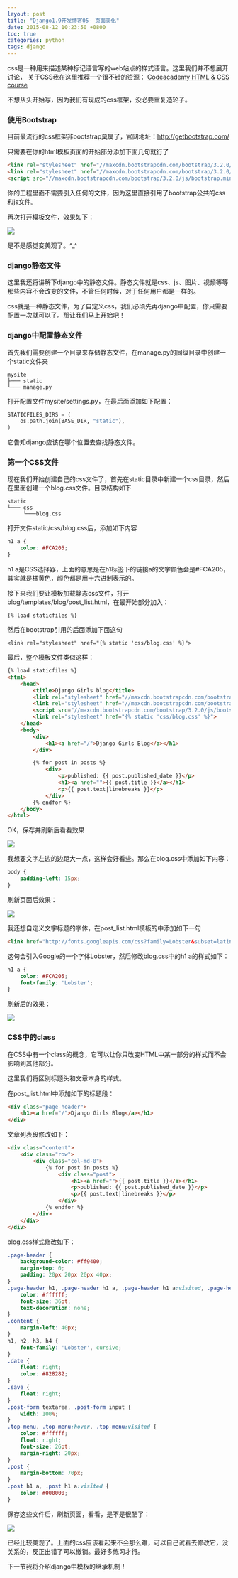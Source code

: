 ```yaml
---
layout: post
title: "Django1.9开发博客05- 页面美化"
date: 2015-08-12 10:23:50 +0800
toc: true
categories: python
tags: django
---
```


css是一种用来描述某种标记语言写的web站点的样式语言。这里我们并不想展开讨论，
关于CSS我在这里推荐一个很不错的资源： [Codeacademy HTML & CSS course][]

不想从头开始写，因为我们有现成的css框架，没必要重复造轮子。<!--more-->

### 使用Bootstrap
目前最流行的css框架非bootstrap莫属了，官网地址：<http://getbootstrap.com/>

只需要在你的html模板页面的开始部分添加下面几句就行了

``` html
<link rel="stylesheet" href="//maxcdn.bootstrapcdn.com/bootstrap/3.2.0/css/bootstrap.min.css">
<link rel="stylesheet" href="//maxcdn.bootstrapcdn.com/bootstrap/3.2.0/css/bootstrap-theme.min.css">
<script src="//maxcdn.bootstrapcdn.com/bootstrap/3.2.0/js/bootstrap.min.js"></script>
```

你的工程里面不需要引入任何的文件，因为这里直接引用了bootstrap公共的css和js文件。

再次打开模板文件，效果如下：

![](https://xnstatic-1253397658.file.myqcloud.com/dj011.jpg)

是不是感觉变美观了。^_^

### django静态文件
这里我还将讲解下django中的静态文件。静态文件就是css、js、图片、视频等等那些内容不会改变的文件，不管任何时候，对于任何用户都是一样的。

css就是一种静态文件，为了自定义css，我们必须先再django中配置，你只需要配置一次就可以了。那让我们马上开始吧！

### django中配置静态文件
首先我们需要创建一个目录来存储静态文件，在manage.py的同级目录中创建一个static文件夹
```
mysite
├─── static
└─── manage.py
```

打开配置文件mysite/settings.py，在最后面添加如下配置：

``` python
STATICFILES_DIRS = (
    os.path.join(BASE_DIR, "static"),
)
```
它告知django应该在哪个位置去查找静态文件。

### 第一个CSS文件
现在我们开始创建自己的css文件了，首先在static目录中新建一个css目录，然后在里面创建一个blog.css文件。目录结构如下
```
static
└─── css
     └───blog.css
```

打开文件static/css/blog.css后，添加如下内容

``` css
h1 a {
    color: #FCA205;
}
```
h1 a是CSS选择器，上面的意思是在h1标签下的链接a的文字颜色会是#FCA205，其实就是橘黄色，颜色都是用十六进制表示的。

接下来我们要让模板加载静态css文件，打开blog/templates/blog/post_list.html，在最开始部分加入：
```
{% load staticfiles %}
```

然后在bootstrap引用的后面添加下面这句
```
<link rel="stylesheet" href="{% static 'css/blog.css' %}">
```
最后，整个模板文件类似这样：
``` html
{% load staticfiles %}
<html>
    <head>
        <title>Django Girls blog</title>
        <link rel="stylesheet" href="//maxcdn.bootstrapcdn.com/bootstrap/3.2.0/css/bootstrap.min.css">
        <link rel="stylesheet" href="//maxcdn.bootstrapcdn.com/bootstrap/3.2.0/css/bootstrap-theme.min.css">
        <script src="//maxcdn.bootstrapcdn.com/bootstrap/3.2.0/js/bootstrap.min.js"></script>
        <link rel="stylesheet" href="{% static 'css/blog.css' %}">
    </head>
    <body>
        <div>
            <h1><a href="/">Django Girls Blog</a></h1>
        </div>

        {% for post in posts %}
            <div>
                <p>published: {{ post.published_date }}</p>
                <h1><a href="">{{ post.title }}</a></h1>
                <p>{{ post.text|linebreaks }}</p>
            </div>
        {% endfor %}
    </body>
</html>
```

OK，保存并刷新后看看效果

![](https://xnstatic-1253397658.file.myqcloud.com/dj012.jpg)

我想要文字左边的边距大一点，这样会好看些。那么在blog.css中添加如下内容：

``` css
body {
    padding-left: 15px;
}
```
刷新页面后效果：

![](https://xnstatic-1253397658.file.myqcloud.com/dj013.jpg)

我还想自定义文字标题的字体，在post_list.html模板的中添加如下一句

``` html
<link href="http://fonts.googleapis.com/css?family=Lobster&subset=latin,latin-ext" rel="stylesheet" type="text/css">
```
这句会引入Google的一个字体Lobster，然后修改blog.css中的h1 a的样式如下：

``` css
h1 a {
    color: #FCA205;
    font-family: 'Lobster';
}
```
刷新后的效果：

![](https://xnstatic-1253397658.file.myqcloud.com/dj014.jpg)

### CSS中的class
在CSS中有一个class的概念，它可以让你只改变HTML中某一部分的样式而不会影响到其他部分。

这里我们将区别标题头和文章本身的样式。

在post_list.html中添加如下的标题段：

``` html
<div class="page-header">
    <h1><a href="/">Django Girls Blog</a></h1>
</div>
```
文章列表段修改如下：
``` html
<div class="content">
    <div class="row">
        <div class="col-md-8">
            {% for post in posts %}
                <div class="post">
                    <h1><a href="">{{ post.title }}</a></h1>
                    <p>published: {{ post.published_date }}</p>
                    <p>{{ post.text|linebreaks }}</p>
                </div>
            {% endfor %}
        </div>
    </div>
</div>
```

blog.css样式修改如下：
``` css
.page-header {
    background-color: #ff9400;
    margin-top: 0;
    padding: 20px 20px 20px 40px;
}
.page-header h1, .page-header h1 a, .page-header h1 a:visited, .page-header h1 a:active {
    color: #ffffff;
    font-size: 36pt;
    text-decoration: none;
}
.content {
    margin-left: 40px;
}
h1, h2, h3, h4 {
    font-family: 'Lobster', cursive;
}
.date {
    float: right;
    color: #828282;
}
.save {
    float: right;
}
.post-form textarea, .post-form input {
    width: 100%;
}
.top-menu, .top-menu:hover, .top-menu:visited {
    color: #ffffff;
    float: right;
    font-size: 26pt;
    margin-right: 20px;
}
.post {
    margin-bottom: 70px;
}
.post h1 a, .post h1 a:visited {
    color: #000000;
}
```
保存这些文件后，刷新页面，看看，是不是很酷了：

![](https://xnstatic-1253397658.file.myqcloud.com/dj015.jpg)

已经比较美观了。上面的css应该看起来不会那么难，可以自己试着去修改它，没关系的，反正出错了可以撤销。最好多练习才行。

下一节我将介绍django中模板的继承机制！

[Codeacademy HTML & CSS course]: http://www.codecademy.com/tracks/web
